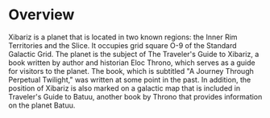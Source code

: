 # Overview
Xibariz is a planet that is located in two known regions: the Inner Rim Territories and the Slice.
It occupies grid square O-9 of the Standard Galactic Grid.
The planet is the subject of The Traveler's Guide to Xibariz, a book written by author and historian Eloc Throno, which serves as a guide for visitors to the planet.
The book, which is subtitled "A Journey Through Perpetual Twilight," was written at some point in the past.
In addition, the position of Xibariz is also marked on a galactic map that is included in Traveler's Guide to Batuu, another book by Throno that provides information on the planet Batuu.